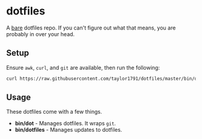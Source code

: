 dotfiles
========
A [bare](https://www.atlassian.com/git/tutorials/dotfiles) dotfiles repo. If you
can't figure out what that means, you are probably in over your head.

Setup
-----
Ensure `awk`, `curl`, and  `git` are available, then run the following:

```bash
curl https://raw.githubusercontent.com/taylor1791/dotfiles/master/bin/dot | bash`
```
Usage
-----
These dotfiles come with a few things.

 * **bin/dot** - Manages dotfiles. It wraps `git`.
 * **bin/dotfiles** - Manages updates to dotfiles.
